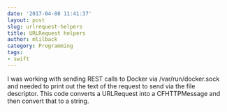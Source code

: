 ```yaml
---
date: '2017-04-08 11:41:37'
layout: post
slug: urlrequest-helpers
title: URLRequest helpers
author: mlilback
category: Programming
tags:
- swift
---
```


I was working with sending REST calls to Docker via /var/run/docker.sock and needed to print out the text of the request to send via the file descriptor. This code converts a URLRequest into a CFHTTPMessage and then convert that to a string.

<script src="https://gist.github.com/mlilback/bcdd1c981d91ecfb808c231bb6dcb57d.js"></script>
